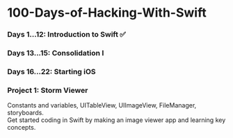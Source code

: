 # 100-Days-of-Hacking-With-Swift

### Days 1...12: Introduction to Swift ✅
### Days 13...15: Consolidation I
### Days 16...22: Starting iOS

### Project 1: Storm Viewer
Constants and variables, UITableView, UIImageView, FileManager, storyboards.<br/>
Get started coding in Swift by making an image viewer app and learning key concepts.

